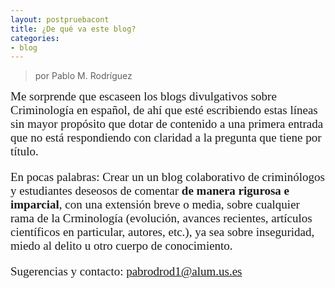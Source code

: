 ```yaml
---
layout: postpruebacont
title: ¿De qué va este blog?
categories:
- blog
---
```

> por Pablo M. Rodríguez

<font face="Times New Roman" style="font-size:19px"> 
Me sorprende que escaseen los blogs divulgativos sobre Criminología en español, de ahí que esté escribiendo estas líneas sin mayor propósito que dotar de contenido a una primera entrada que no está respondiendo con claridad a la pregunta que tiene por título.

En pocas palabras: Crear un un blog colaborativo de criminólogos y estudiantes deseosos de comentar **de manera rigurosa e imparcial**, con una extensión breve o media, sobre cualquier rama de la Crminología (evolución, avances recientes, artículos científicos en particular, autores, etc.), ya sea sobre inseguridad, miedo al delito u otro cuerpo de conocimiento.

Sugerencias y contacto: pabrodrod1@alum.us.es

</font>
